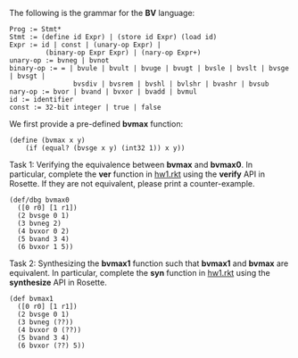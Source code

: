 The following is the grammar for the **BV** language:

    Prog := Stmt* 
    Stmt := (define id Expr) | (store id Expr) (load id)
    Expr := id | const | (unary-op Expr) |
             (binary-op Expr Expr) | (nary-op Expr+)
    unary-op := bvneg | bvnot
    binary-op := = | bvule | bvult | bvuge | bvugt | bvsle | bvslt | bvsge | bvsgt |
                    bvsdiv | bvsrem | bvshl | bvlshr | bvashr | bvsub
    nary-op := bvor | bvand | bvxor | bvadd | bvmul
    id := identifier
    const := 32-bit integer | true | false
                
      
      
      
We first provide a pre-defined **bvmax** function:
                          
    (define (bvmax x y)
        (if (equal? (bvsge x y) (int32 1)) x y))
        
                
Task 1: Verifying the equivalence between **bvmax** and **bvmax0**. In particular, 
complete the **ver** function in [hw1.rkt](hw1.rkt) using the **verify** API in Rosette. 
If they are not equivalent, please print a counter-example.
    
    (def/dbg bvmax0 
      ([0 r0] [1 r1]) 
      (2 bvsge 0 1)
      (3 bvneg 2)
      (4 bvxor 0 2)
      (5 bvand 3 4)
      (6 bvxor 1 5))

Task 2: Synthesizing the **bvmax1** function such that **bvmax1** and **bvmax** are equivalent.
In particular, complete the **syn** function in [hw1.rkt](hw1.rkt) using the **synthesize** API in Rosette.

    (def bvmax1
      ([0 r0] [1 r1]) 
      (2 bvsge 0 1)
      (3 bvneg (??))
      (4 bvxor 0 (??))
      (5 bvand 3 4)
      (6 bvxor (??) 5))
      
      
